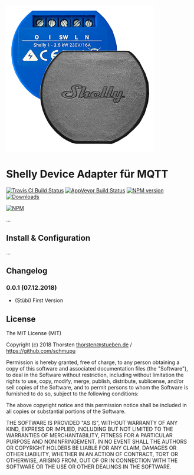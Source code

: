 ![Logo](admin/shelly-mqtt.png)

# Shelly Device Adapter für MQTT


[![Travis CI Build Status](https://travis-ci.org/schmupu/ioBroker.shelly-mqtt.svg?branch=master)](https://travis-ci.org/schmupu/ioBroker.shelly-mqtt)
[![AppVeyor Build Status](https://ci.appveyor.com/api/projects/status/github/schmupu/ioBroker.shelly-mqtt?branch=master&svg=true)](https://ci.appveyor.com/project/schmupu/ioBroker-shelly-mqtt/)
[![NPM version](http://img.shields.io/npm/v/ioBroker.shelly-mqtt.svg)](https://www.npmjs.com/package/ioBroker.shelly-mqtt)
[![Downloads](https://img.shields.io/npm/dm/ioBroker.shelly-mqtt.svg)](https://www.npmjs.com/package/ioBroker.shelly-mqtt)

[![NPM](https://nodei.co/npm/ioBroker.shelly-mqtt.png?downloads=true)](https://nodei.co/npm/ioBroker.shelly-mqtt/)

...

## Install & Configuration

...

## Changelog

### 0.0.1 (07.12.2018)
* (Stübi) First Version


## License
The MIT License (MIT)

Copyright (c) 2018 Thorsten <thorsten@stueben.de> / <https://github.com/schmupu>

Permission is hereby granted, free of charge, to any person obtaining a copy
of this software and associated documentation files (the "Software"), to deal
in the Software without restriction, including without limitation the rights
to use, copy, modify, merge, publish, distribute, sublicense, and/or sell
copies of the Software, and to permit persons to whom the Software is
furnished to do so, subject to the following conditions:

The above copyright notice and this permission notice shall be included in
all copies or substantial portions of the Software.

THE SOFTWARE IS PROVIDED "AS IS", WITHOUT WARRANTY OF ANY KIND, EXPRESS OR
IMPLIED, INCLUDING BUT NOT LIMITED TO THE WARRANTIES OF MERCHANTABILITY,
FITNESS FOR A PARTICULAR PURPOSE AND NONINFRINGEMENT. IN NO EVENT SHALL THE
AUTHORS OR COPYRIGHT HOLDERS BE LIABLE FOR ANY CLAIM, DAMAGES OR OTHER
LIABILITY, WHETHER IN AN ACTION OF CONTRACT, TORT OR OTHERWISE, ARISING FROM,
OUT OF OR IN CONNECTION WITH THE SOFTWARE OR THE USE OR OTHER DEALINGS IN
THE SOFTWARE.
